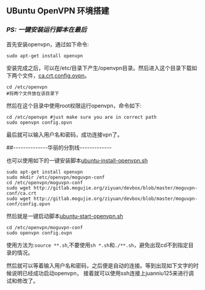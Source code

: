 UBuntu OpenVPN 环境搭建
---

### *PS: 一键安装运行脚本在最后*

首先安装openvpn，通过如下命令:

```
sudo apt-get install openvpn
```

安装完成之后，可以在/etc/目录下产生/openvpn目录。然后进入这个目录下载如下两个文件，[ca.crt](http://gitlab.mogujie.org/ziyuan/devbox/blob/master/moguvpn-conf/ca.crt),[config.ovpn](http://gitlab.mogujie.org/ziyuan/devbox/blob/master/moguvpn-conf/config.ovpn)。

```
cd /etc/openvpn
#将两个文件放在该目录下
```

然后在这个目录中使用root权限运行openvpn，命令如下:

```
cd /etc/openvpn #just make sure you are in correct path
sudo openvpn config.opvn
```

最后就可以输入用户名和密码，成功连接vpn了。


##--------------华丽的分割线-------------


也可以使用如下的一键安装脚本[ubuntu-install-openvpn.sh]()

```
sudo apt-get install openvpn
sudo mkdir /etc/openvpn/moguvpn-conf
cd /etc/openvpn/moguvpn-conf
sudo wget http://gitlab.mogujie.org/ziyuan/devbox/blob/master/moguvpn-conf/ca.crt
sudo wget http://gitlab.mogujie.org/ziyuan/devbox/blob/master/moguvpn-conf/config.opvn
```

然后就是一键启动脚本[ubuntu-start-openvpn.sh]()

```
cd /etc/openvpn/moguvpn-conf
sudo openvpn config.ovpn
```

使用方法为:`source **.sh`,不要使用`sh *.sh`和`./**.sh`，避免出现cd不到指定目录的情况。

然后就可以等着输入用户名和密码，之后便是自动的连接。等到出现如下文字的时候说明已经成功启动openvpn，
接着就可以使用ssh连接上juanniu125来进行调试和修改了。
